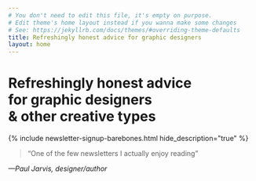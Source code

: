 ```yaml
---
# You don't need to edit this file, it's empty on purpose.
# Edit theme's home layout instead if you wanna make some changes
# See: https://jekyllrb.com/docs/themes/#overriding-theme-defaults
title: Refreshingly honest advice for graphic designers
layout: home
---
```

<h1 class="f2 f1-l mh3 mh5-m mh6-l mb2 normal measure-narrow">Refreshingly honest advice<br>for graphic designers<br>&amp; other creative types</h1>
<!-- <h2 class="f4 mh3 mh5-m mh6-l mb2 normal measure-narrow">Join thousands of people receiving my thoughts on life, design and freelancing each Sunday:</h2> -->

{% include newsletter-signup-barebones.html hide_description="true" %}

<blockquote class="mh3 mh5-m mh6-l mt5 serif f4">“One of the few newsletters I actually enjoy reading”</blockquote>
<cite class="mh3 mh5-m mh6-l tracked ttu normal f6 fs-normal">—Paul Jarvis, designer/author</cite>
<br>&nbsp;<br>
